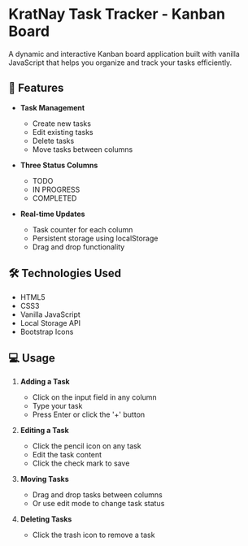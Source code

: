 # KratNay Task Tracker - Kanban Board

A dynamic and interactive Kanban board application built with vanilla JavaScript that helps you organize and track your tasks efficiently.


## 🌟 Features

- **Task Management**
  - Create new tasks
  - Edit existing tasks
  - Delete tasks
  - Move tasks between columns

- **Three Status Columns**
  - TODO
  - IN PROGRESS
  - COMPLETED

- **Real-time Updates**
  - Task counter for each column
  - Persistent storage using localStorage
  - Drag and drop functionality

## 🛠️ Technologies Used

- HTML5
- CSS3
- Vanilla JavaScript
- Local Storage API
- Bootstrap Icons


## 💻 Usage

1. **Adding a Task**
   - Click on the input field in any column
   - Type your task
   - Press Enter or click the '+' button

2. **Editing a Task**
   - Click the pencil icon on any task
   - Edit the task content
   - Click the check mark to save

3. **Moving Tasks**
   - Drag and drop tasks between columns
   - Or use edit mode to change task status

4. **Deleting Tasks**
   - Click the trash icon to remove a task
